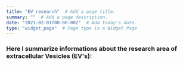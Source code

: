 ```yaml
---
title: "EV research"  # Add a page title.
summary: ""  # Add a page description.
date: "2021-02-01T00:00:00Z"  # Add today's date.
type: "widget_page"  # Page type is a Widget Page
---
```


### Here I summarize informations about the research area of extracellular Vesicles (EV's):

